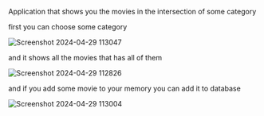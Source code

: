 Application that shows you the movies in the intersection of some category

first you can choose some category

![Screenshot 2024-04-29 113047](https://github.com/madrid-born/AsapMovie/assets/98411848/a1526d8d-ae4a-4283-9ee8-6282921e74b7)




and it shows all the movies that has all of them

![Screenshot 2024-04-29 112826](https://github.com/madrid-born/AsapMovie/assets/98411848/5c5f81b3-5ba4-428b-aaea-01d7688df4f6)




and if you add some movie to your memory you can add it to database

![Screenshot 2024-04-29 113004](https://github.com/madrid-born/AsapMovie/assets/98411848/32589f7c-134c-4978-89a4-6d2159f7ea38)

